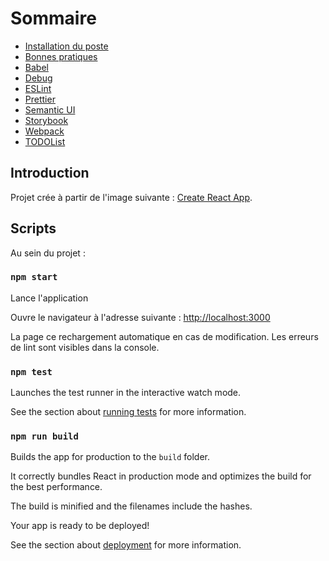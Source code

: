 # Sommaire

- [Installation du poste](/docs/installation.md)
- [Bonnes pratiques](/docs/bonnes-pratiques.md)
- [Babel](/docs/babel.md)
- [Debug](/docs/debug.md)
- [ESLint](/docs/eslint.md)
- [Prettier](/docs/prettier.md)
- [Semantic UI](/docs/semantic-ui.md)
- [Storybook](/docs/storybook.md)
- [Webpack](/docs/webpack.md)
- [TODOList](/docs/TODO.md)

## Introduction

Projet crée à partir de l'image suivante : [Create React App](https://github.com/facebook/create-react-app).

## Scripts

Au sein du projet :

### `npm start`

Lance l'application

Ouvre le navigateur à l'adresse suivante : [http://localhost:3000](http://localhost:3000)

La page ce rechargement automatique en cas de modification.
Les erreurs de lint sont visibles dans la console.

### `npm test`

Launches the test runner in the interactive watch mode.

See the section about [running tests](https://facebook.github.io/create-react-app/docs/running-tests) for more information.

### `npm run build`

Builds the app for production to the `build` folder.

It correctly bundles React in production mode and optimizes the build for the best performance.

The build is minified and the filenames include the hashes.

Your app is ready to be deployed!

See the section about [deployment](https://facebook.github.io/create-react-app/docs/deployment) for more information.
